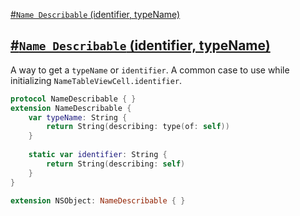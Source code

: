 [#`Name Describable` (identifier, typeName)](https://github.com/mikhailpanfilov/SwiftExtensions/blob/master/Protocols.md#name-describable-identifier-typeName)<br />

## [#`Name Describable` (identifier, typeName)]()

A way to get a `typeName` or `identifier`. A common case to use while initializing `NameTableViewCell.identifier`.

```swift
protocol NameDescribable { }
extension NameDescribable {
    var typeName: String {
        return String(describing: type(of: self))
    }
    
    static var identifier: String {
        return String(describing: self)
    }
}

extension NSObject: NameDescribable { }
```

